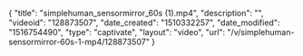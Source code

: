 {
    "title": "simplehuman_sensormirror_60s (1).mp4",
    "description": "",
    "videoid": "128873507",
    "date_created": "1510332257",
    "date_modified": "1516754490",
    "type": "captivate",
    "layout": "video",
    "url": "\/v\/simplehuman-sensormirror-60s-1-mp4\/128873507"
}